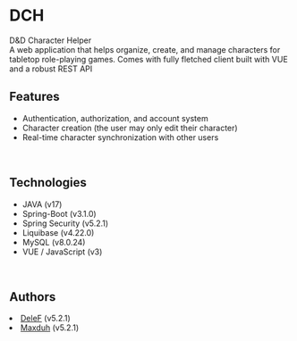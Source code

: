 # DCH
D&D Character Helper
<br> A web application that helps organize, create, and manage characters for tabletop role-playing games. Comes with fully fletched client built with VUE and a robust REST API
<br> <h2>Features</h2>

<ul dir="auto">
 <li> Authentication, authorization, and account system
   </li>
 <li> Character creation (the user may only edit their character)
   </li>
 <li> Real-time character synchronization with other users
   </li>
 </ul>
<br> <h2>Technologies</h2>
<ul dir="auto">
<li>JAVA (v17)
<li>Spring-Boot (v3.1.0)
   </li>
<li>Spring Security (v5.2.1)
   </li>
<li>Liquibase (v4.22.0)
   </li>
<li>MySQL (v8.0.24)
   </li>
<li>VUE / JavaScript (v3)
   </li>
 </ul>
<br> <h2>Authors</h2>
   </li>
<li><a href="https://github.com/De1eF">DeleF</a> (v5.2.1)
   </li>
   <li><a href="https://github.com/maxduh">Maxduh</a> (v5.2.1)
   </li>
 </ul>
